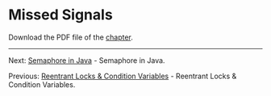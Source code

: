 # Missed Signals

Download the PDF file of the [chapter](chapter_21.pdf).

<hr>

Next: [Semaphore in Java](chapter_22.md "Semaphore in Java") - Semaphore in Java.

Previous: [Reentrant Locks & Condition Variables](chapter_20.md "Reentrant Locks & Condition Variables") - 
Reentrant Locks & Condition Variables.